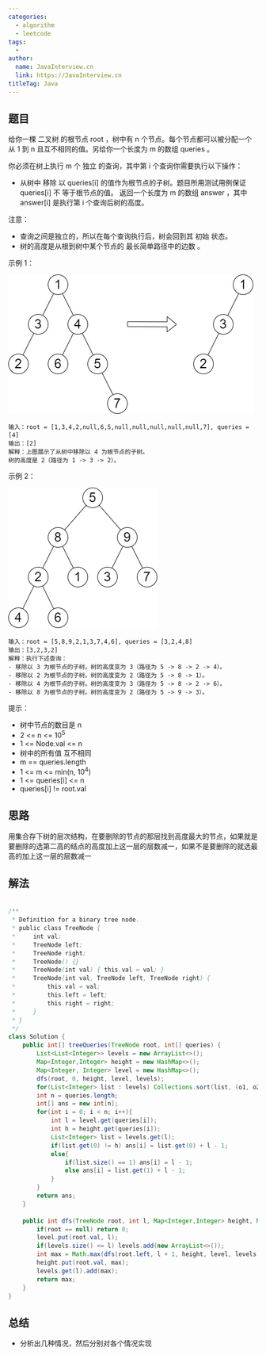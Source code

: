 ```yaml
---
categories:
  - algorithm
  - leetcode
tags:
  - 
author: 
  name: JavaInterview.cn
  link: https://JavaInterview.cn
titleTag: Java
---
```


## 题目

给你一棵 二叉树 的根节点 root ，树中有 n 个节点。每个节点都可以被分配一个从 1 到 n 且互不相同的值。另给你一个长度为 m 的数组 queries 。

你必须在树上执行 m 个 独立 的查询，其中第 i 个查询你需要执行以下操作：

* 从树中 移除 以 queries[i] 的值作为根节点的子树。题目所用测试用例保证 queries[i] 不 等于根节点的值。
返回一个长度为 m 的数组 answer ，其中 answer[i] 是执行第 i 个查询后树的高度。

注意：

* 查询之间是独立的，所以在每个查询执行后，树会回到其 初始 状态。
* 树的高度是从根到树中某个节点的 最长简单路径中的边数 。


示例 1：

![binaryytreeedrawio-1.png](..%2F..%2F..%2Fmedia%2Fpictures%2Fleetcode%2Fbinaryytreeedrawio-1.png)

    输入：root = [1,3,4,2,null,6,5,null,null,null,null,null,7], queries = [4]
    输出：[2]
    解释：上图展示了从树中移除以 4 为根节点的子树。
    树的高度是 2（路径为 1 -> 3 -> 2）。
示例 2：

![binaryytreeedrawio-2.png](..%2F..%2F..%2Fmedia%2Fpictures%2Fleetcode%2Fbinaryytreeedrawio-2.png)

    输入：root = [5,8,9,2,1,3,7,4,6], queries = [3,2,4,8]
    输出：[3,2,3,2]
    解释：执行下述查询：
    - 移除以 3 为根节点的子树。树的高度变为 3（路径为 5 -> 8 -> 2 -> 4）。
    - 移除以 2 为根节点的子树。树的高度变为 2（路径为 5 -> 8 -> 1）。
    - 移除以 4 为根节点的子树。树的高度变为 3（路径为 5 -> 8 -> 2 -> 6）。
    - 移除以 8 为根节点的子树。树的高度变为 2（路径为 5 -> 9 -> 3）。


提示：

* 树中节点的数目是 n
* 2 <= n <= 10<sup>5</sup>
* 1 <= Node.val <= n
* 树中的所有值 互不相同
* m == queries.length
* 1 <= m <= min(n, 10<sup>4</sup>)
* 1 <= queries[i] <= n
* queries[i] != root.val

## 思路
用集合存下树的层次结构，在要删除的节点的那层找到高度最大的节点，如果就是要删除的选第二高的结点的高度加上这一层的层数减一，如果不是要删除的就选最高的加上这一层的层数减一

## 解法
```java

/**
 * Definition for a binary tree node.
 * public class TreeNode {
 *     int val;
 *     TreeNode left;
 *     TreeNode right;
 *     TreeNode() {}
 *     TreeNode(int val) { this.val = val; }
 *     TreeNode(int val, TreeNode left, TreeNode right) {
 *         this.val = val;
 *         this.left = left;
 *         this.right = right;
 *     }
 * }
 */
class Solution {
    public int[] treeQueries(TreeNode root, int[] queries) {
        List<List<Integer>> levels = new ArrayList<>();
        Map<Integer,Integer> height = new HashMap<>();
        Map<Integer, Integer> level = new HashMap<>();
        dfs(root, 0, height, level, levels);
        for(List<Integer> list : levels) Collections.sort(list, (o1, o2) -> o2-o1);
        int n = queries.length;
        int[] ans = new int[n];
        for(int i = 0; i < n; i++){
            int l = level.get(queries[i]);
            int h = height.get(queries[i]);
            List<Integer> list = levels.get(l);
            if(list.get(0) != h) ans[i] = list.get(0) + l - 1;
            else{
                if(list.size() == 1) ans[i] = l - 1;
                else ans[i] = list.get(1) + l - 1;
            }
        }
        return ans;
    }

    public int dfs(TreeNode root, int l, Map<Integer,Integer> height, Map<Integer, Integer> level, List<List<Integer>> levels){
        if(root == null) return 0;
        level.put(root.val, l);
        if(levels.size() <= l) levels.add(new ArrayList<>());
        int max = Math.max(dfs(root.left, l + 1, height, level, levels), dfs(root.right, l + 1, height, level, levels)) + 1;
        height.put(root.val, max);
        levels.get(l).add(max);
        return max;
    }
}

```

## 总结

- 分析出几种情况，然后分别对各个情况实现 
